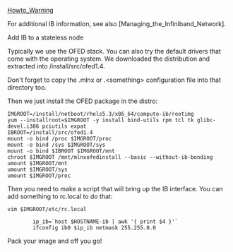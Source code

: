 [Howto_Warning](Howto_Warning)

For additional IB information, see also [Managing_the_Infiniband_Network]. 

Add IB to a stateless node 

Typically we use the OFED stack. You can also try the default drivers that come with the operating system. We downloaded the distribution and extracted into /install/src/ofed1.4. 

Don't forget to copy the .mlnx or .&lt;something&gt; configuration file into that directory too. 

Then we just install the OFED package in the distro: 
    
    IMGROOT=/install/netboot/rhels5.3/x86_64/compute-ib/rootimg
    yum --installroot=$IMGROOT -y install bind-utils rpm tcl tk glibc-devel.i386 pciutils expat
    IBROOT=/install/src/ofed1.4
    mount -o bind /proc $IMGROOT/proc
    mount -o bind /sys $IMGROOT/sys
    mount -o bind $IBROOT $IMGROOT/mnt
    chroot $IMGROOT /mnt/mlnxofedinstall --basic --without-ib-bonding
    umount $IMGROOT/mnt
    umount $IMGROOT/sys
    umount $IMGROOT/proc

Then you need to make a script that will bring up the IB interface. You can add something to rc.local to do that: 
    
    vim $IMGROOT/etc/rc.local
    
            ip_ib=`host $HOSTNAME-ib | awk '{ print $4 }'`
            ifconfig ib0 $ip_ib netmask 255.255.0.0

Pack your image and off you go! 
